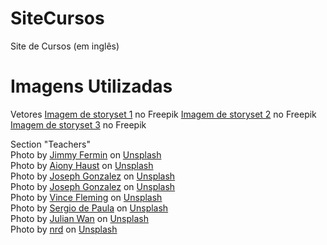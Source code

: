 # SiteCursos
Site de Cursos (em inglês)

# Imagens Utilizadas

Vetores
<a href="https://br.freepik.com/vetores-gratis/ilustracao-do-conceito-de-webinar_12079894.htm#&position=31&from_view=author">Imagem de storyset 1</a> no Freepik
<a href="https://br.freepik.com/vetores-gratis/ilustracao-do-conceito-de-saude-mental_8252004.htm#&position=15&from_view=author#position=15">Imagem de storyset 2</a> no Freepik
<a href="https://br.freepik.com/vetores-gratis/ilustracao-do-conceito-back-to-back_13850246.htm#&position=34&from_view=author">Imagem de storyset 3</a> no Freepik

Section "Teachers"  <br>
Photo by <a href="https://unsplash.com/@jimmyferminphotography?utm_source=unsplash&utm_medium=referral&utm_content=creditCopyText">Jimmy Fermin</a> on <a href="https://unsplash.com/s/photos/portrait?utm_source=unsplash&utm_medium=referral&utm_content=creditCopyText">Unsplash</a> <br>
Photo by <a href="https://unsplash.com/@aiony?utm_source=unsplash&utm_medium=referral&utm_content=creditCopyText">Aiony Haust</a> on <a href="https://unsplash.com/s/photos/portrait?utm_source=unsplash&utm_medium=referral&utm_content=creditCopyText">Unsplash</a>  <br>
Photo by <a href="https://unsplash.com/@miracletwentyone?utm_source=unsplash&utm_medium=referral&utm_content=creditCopyText">Joseph Gonzalez</a> on <a href="https://unsplash.com/s/photos/portrait?utm_source=unsplash&utm_medium=referral&utm_content=creditCopyText">Unsplash</a>  <br>
Photo by <a href="https://unsplash.com/@miracletwentyone?utm_source=unsplash&utm_medium=referral&utm_content=creditCopyText">Joseph Gonzalez</a> on <a href="https://unsplash.com/s/photos/portrait?utm_source=unsplash&utm_medium=referral&utm_content=creditCopyText">Unsplash</a>  <br>
Photo by <a href="https://unsplash.com/@vincefleming?utm_source=unsplash&utm_medium=referral&utm_content=creditCopyText">Vince Fleming</a> on <a href="https://unsplash.com/s/photos/portrait?utm_source=unsplash&utm_medium=referral&utm_content=creditCopyText">Unsplash</a>  <br>
Photo by <a href="https://unsplash.com/@sspaula?utm_source=unsplash&utm_medium=referral&utm_content=creditCopyText">Sergio de Paula</a> on <a href="https://unsplash.com/s/photos/portrait?utm_source=unsplash&utm_medium=referral&utm_content=creditCopyText">Unsplash</a>  <br>
Photo by <a href="https://unsplash.com/@julianwan?utm_source=unsplash&utm_medium=referral&utm_content=creditCopyText">Julian Wan</a> on <a href="https://unsplash.com/s/photos/portrait?utm_source=unsplash&utm_medium=referral&utm_content=creditCopyText">Unsplash</a>  <br>
Photo by <a href="https://unsplash.com/@nicotitto?utm_source=unsplash&utm_medium=referral&utm_content=creditCopyText">nrd</a> on <a href="https://unsplash.com/s/photos/portrait?utm_source=unsplash&utm_medium=referral&utm_content=creditCopyText">Unsplash</a> 
     
  

